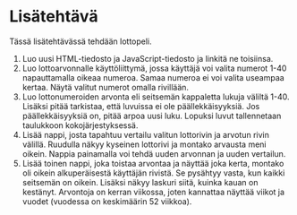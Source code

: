 # Lisätehtävä

Tässä lisätehtävässä tehdään lottopeli. 

1. Luo uusi HTML-tiedosto ja JavaScript-tiedosto ja linkitä ne toisiinsa.
1. Luo lottoarvonnalle käyttöliittymä, jossa käyttäjä voi valita numerot 1-40 napauttamalla oikeaa numeroa. Samaa numeroa ei voi valita useampaa kertaa. Näytä valitut numerot omalla rivillään.
2. Luo lottonumeroiden arvonta eli seitsemän kappaletta lukuja väliltä 1-40. Lisäksi pitää tarkistaa, että luvuissa ei ole päällekkäisyyksiä. Jos päällekkäisyyksiä on, pitää arpoa uusi luku. Lopuksi luvut tallennetaan taulukkoon kokojärjestyksessä.
3. Lisää nappi, josta tapahtuu vertailu valitun lottorivin ja arvotun rivin välillä. Ruudulla näkyy kyseinen lottorivi ja montako arvausta meni oikein. Nappia painamalla voi tehdä uuden arvonnan ja uuden vertailun.
4. Lisää toinen nappi, joka toistaa arvontaa ja näyttää joka kerta, montako oli oikein alkuperäisestä käyttäjän rivistä. Se pysähtyy vasta, kun kaikki seitsemän on oikein. Lisäksi näkyy laskuri siitä, kuinka kauan on kestänyt. Arvontoja on kerran viikossa, joten kannattaa näyttää viikot ja vuodet (vuodessa on keskimäärin 52 viikkoa).
